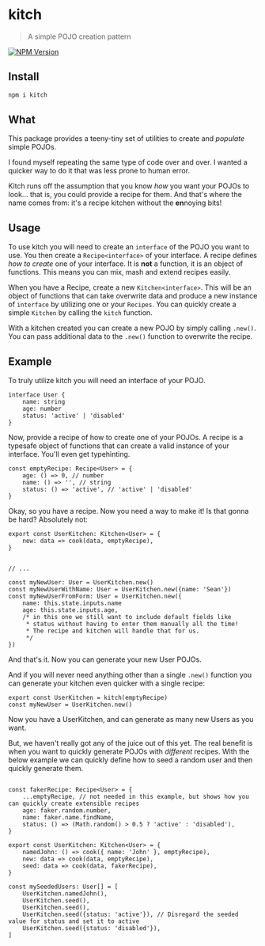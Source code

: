 # kitch

> A simple POJO creation pattern

[![NPM Version][npm-image]][npm-url]

## Install

```bash
npm i kitch
```

## What

This package provides a teeny-tiny set of utilities to create and _populate_ simple POJOs.

I found myself repeating the same type of code over and over. I wanted a quicker way to do it that was less prone to human error.

Kitch runs off the assumption that you know _how_ you want your POJOs to look... that is, you could provide a recipe for them. And that's where the name comes from: it's a recipe kitchen without the **en**noying bits!

## Usage

To use kitch you will need to create an `interface` of the POJO you want to use. You then create a `Recipe<interface>` of your interface. A recipe defines _how to create_ one of your interface. It is **not** a function, it is an object of functions. This means you can mix, mash and extend recipes easily.

When you have a Recipe, create a new `Kitchen<interface>`. This will be an object of functions that can take overwrite data and produce a new instance of `interface` by utilizing one or your `Recipes`. You can quickly create a simple `Kitchen` by calling the `kitch` function.

With a kitchen created you can create a new POJO by simply calling `.new()`. You can pass additional data to the `.new()` function to overwrite the recipe.

## Example

To truly utilize kitch you will need an interface of your POJO.

```TS
interface User {
    name: string
    age: number
    status: 'active' | 'disabled'
}
```

Now, provide a recipe of how to create one of your POJOs. A recipe is a typesafe object of functions that can create a valid instance of your interface. You'll even get typehinting.

```TS
const emptyRecipe: Recipe<User> = {
    age: () => 0, // number
    name: () => '', // string
    status: () => 'active', // 'active' | 'disabled'
}
```

Okay, so you have a recipe. Now you need a way to make it! Is that gonna be hard? Absolutely not:

```TS
export const UserKitchen: Kitchen<User> = {
    new: data => cook(data, emptyRecipe),
}


// ...

const myNewUser: User = UserKitchen.new()
const myNewUserWithName: User = UserKitchen.new({name: 'Sean'})
const myNewUserFromForm: User = UserKitchen.new({
    name: this.state.inputs.name
    age: this.state.inputs.age,
    /* in this one we still want to include default fields like
     * status without having to enter them manually all the time!
     * The recipe and kitchen will handle that for us.
     */
})

```

And that's it. Now you can generate your new User POJOs.

And if you will never need anything other than a single `.new()` function you can generate your kitchen even quicker with a single recipe:

```TS
export const UserKitchen = kitch(emptyRecipe)
const myNewUser = UserKitchen.new()
```

Now you have a UserKitchen, and can generate as many new Users as you want.

But, we haven't really got any of the juice out of this yet. The real benefit is when you want to quickly generate POJOs with _different_ recipes. With the below example we can quickly define how to seed a random user and then quickly generate them.

```TS

const fakerRecipe: Recipe<User> = {
    ...emptyRecipe, // not needed in this example, but shows how you can quickly create extensible recipes
    age: faker.random.number,
    name: faker.name.findName,
    status: () => (Math.random() > 0.5 ? 'active' : 'disabled'),
}

export const UserKitchen: Kitchen<User> = {
    namedJohn: () => cook({ name: 'John' }, emptyRecipe),
    new: data => cook(data, emptyRecipe),
    seed: data => cook(data, fakerRecipe),
}

const mySeededUsers: User[] = [
    UserKitchen.namedJohn(),
    UserKitchen.seed(),
    UserKitchen.seed(),
    UserKitchen.seed({status: 'active'}), // Disregard the seeded value for status and set it to active
    UserKitchen.seed({status: 'disabled'}),
]
```

[npm-image]: https://img.shields.io/npm/v/kitch.svg
[npm-url]: https://npmjs.org/package/kitch

